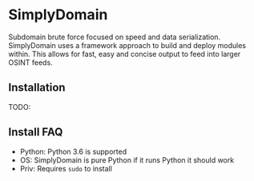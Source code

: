 # SimplyDomain
Subdomain brute force focused on speed and data serialization. 
SimplyDomain uses a framework approach to build and deploy modules within. This allows
for fast, easy and concise output to feed into larger OSINT feeds.

## Installation
TODO:

## Install FAQ
* Python: Python 3.6 is supported
* OS: SimplyDomain is pure Python if it runs Python it should work
* Priv: Requires `sudo` to install

